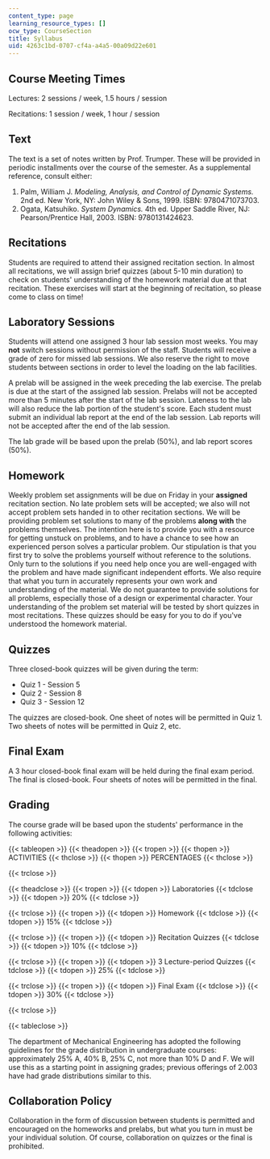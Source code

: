 ```yaml
---
content_type: page
learning_resource_types: []
ocw_type: CourseSection
title: Syllabus
uid: 4263c1bd-0707-cf4a-a4a5-00a09d22e601
---
```


Course Meeting Times
--------------------

Lectures: 2 sessions / week, 1.5 hours / session

Recitations: 1 session / week, 1 hour / session

Text
----

The text is a set of notes written by Prof. Trumper. These will be provided in periodic installments over the course of the semester. As a supplemental reference, consult either:

1.  Palm, William J. _Modeling, Analysis, and Control of Dynamic Systems._ 2nd ed. New York, NY: John Wiley & Sons, 1999. ISBN: 9780471073703.
2.  Ogata, Katsuhiko. _System Dynamics._ 4th ed. Upper Saddle River, NJ: Pearson/Prentice Hall, 2003. ISBN: 9780131424623.

Recitations
-----------

Students are required to attend their assigned recitation section. In almost all recitations, we will assign brief quizzes (about 5-10 min duration) to check on students' understanding of the homework material due at that recitation. These exercises will start at the beginning of recitation, so please come to class on time!

Laboratory Sessions
-------------------

Students will attend one assigned 3 hour lab session most weeks. You may **not** switch sessions without permission of the staff. Students will receive a grade of zero for missed lab sessions. We also reserve the right to move students between sections in order to level the loading on the lab facilities.

A prelab will be assigned in the week preceding the lab exercise. The prelab is due at the start of the assigned lab session. Prelabs will not be accepted more than 5 minutes after the start of the lab session. Lateness to the lab will also reduce the lab portion of the student's score. Each student must submit an individual lab report at the end of the lab session. Lab reports will not be accepted after the end of the lab session.

The lab grade will be based upon the prelab (50%), and lab report scores (50%).

Homework
--------

Weekly problem set assignments will be due on Friday in your **assigned** recitation section. No late problem sets will be accepted; we also will not accept problem sets handed in to other recitation sections. We will be providing problem set solutions to many of the problems **along with** the problems themselves. The intention here is to provide you with a resource for getting unstuck on problems, and to have a chance to see how an experienced person solves a particular problem. Our stipulation is that you first try to solve the problems yourself without reference to the solutions. Only turn to the solutions if you need help once you are well-engaged with the problem and have made significant independent efforts. We also require that what you turn in accurately represents your own work and understanding of the material. We do not guarantee to provide solutions for all problems, especially those of a design or experimental character. Your understanding of the problem set material will be tested by short quizzes in most recitations. These quizzes should be easy for you to do if you've understood the homework material.

Quizzes
-------

Three closed-book quizzes will be given during the term:

*   Quiz 1 - Session 5
*   Quiz 2 - Session 8
*   Quiz 3 - Session 12

The quizzes are closed-book. One sheet of notes will be permitted in Quiz 1. Two sheets of notes will be permitted in Quiz 2, etc.

Final Exam
----------

A 3 hour closed-book final exam will be held during the final exam period. The final is closed-book. Four sheets of notes will be permitted in the final.

Grading
-------

The course grade will be based upon the students' performance in the following activities:

{{< tableopen >}}
{{< theadopen >}}
{{< tropen >}}
{{< thopen >}}
ACTIVITIES
{{< thclose >}}
{{< thopen >}}
PERCENTAGES
{{< thclose >}}

{{< trclose >}}

{{< theadclose >}}
{{< tropen >}}
{{< tdopen >}}
Laboratories
{{< tdclose >}}
{{< tdopen >}}
20%
{{< tdclose >}}

{{< trclose >}}
{{< tropen >}}
{{< tdopen >}}
Homework
{{< tdclose >}}
{{< tdopen >}}
15%
{{< tdclose >}}

{{< trclose >}}
{{< tropen >}}
{{< tdopen >}}
Recitation Quizzes
{{< tdclose >}}
{{< tdopen >}}
10%
{{< tdclose >}}

{{< trclose >}}
{{< tropen >}}
{{< tdopen >}}
3 Lecture-period Quizzes
{{< tdclose >}}
{{< tdopen >}}
25%
{{< tdclose >}}

{{< trclose >}}
{{< tropen >}}
{{< tdopen >}}
Final Exam
{{< tdclose >}}
{{< tdopen >}}
30%
{{< tdclose >}}

{{< trclose >}}

{{< tableclose >}}

The department of Mechanical Engineering has adopted the following guidelines for the grade distribution in undergraduate courses: approximately 25% A, 40% B, 25% C, not more than 10% D and F. We will use this as a starting point in assigning grades; previous offerings of 2.003 have had grade distributions similar to this.

Collaboration Policy
--------------------

Collaboration in the form of discussion between students is permitted and encouraged on the homeworks and prelabs, but what you turn in must be your individual solution. Of course, collaboration on quizzes or the final is prohibited.